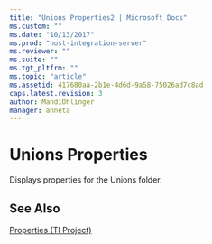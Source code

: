 ```yaml
---
title: "Unions Properties2 | Microsoft Docs"
ms.custom: ""
ms.date: "10/13/2017"
ms.prod: "host-integration-server"
ms.reviewer: ""
ms.suite: ""
ms.tgt_pltfrm: ""
ms.topic: "article"
ms.assetid: 417680aa-2b1e-4d6d-9a58-75026ad7c8ad
caps.latest.revision: 3
author: MandiOhlinger
manager: anneta
---
```

# Unions Properties
Displays properties for the Unions folder.  
  
## See Also  
 [Properties (TI Project)](../core/properties-ti-project.md)